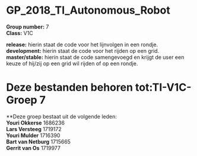 # GP_2018_TI_Autonomous_Robot
 **Group number:** 7<br/>
 **Class:** V1C

 **release:** hierin staat de code voor het lijnvolgen in een rondje.<br/>
 **development:** hierin staat de code voor het rijden op een grid.<br/>
 **master/stable:** hierin staat de code samengevoegd en krijgt de user een keuze of hij/zij op een grid wil rijden of op een rondje.<br/>

# Deze bestanden behoren tot:TI-V1C-Groep 7
 **Deze groep bestaat uit de volgende leden:<br/>
**Youri Okkerse**	1686236<br/>
**Lars Versteeg**		1719172<br/>
**Youri Mulder**		1716390<br/>
**Bart van Netburg**	1715665<br/>
**Gerrit van Os**	1719977<br/>
